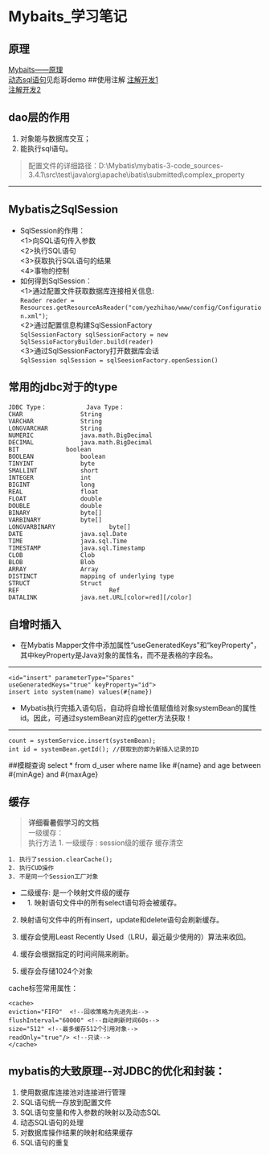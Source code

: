 # Mybaits_学习笔记
## 原理
[Mybaits——原理](http://www.iteye.com/blogs/subjects/mybatis_internals)<br>
[动态sql语句](http://www.jb51.net/article/71528.htm)见彪哥demo
##使用注解
[注解开发1](http://www.cnblogs.com/gossip/p/5198338.html)<br>
[注解开发2](http://blog.csdn.net/luanlouis/article/details/35780175#comments)

## dao层的作用
1. 对象能与数据库交互；
2. 能执行sql语句。


> 配置文件的详细路径：D:\Mybatis\mybatis-3-code_sources-3.4.1\src\test\java\org\apache\ibatis\submitted\complex_property
   
---------
## Mybatis之SqlSession
* SqlSession的作用：<br>
<1>向SQL语句传入参数<br>
<2>执行SQL语句<br>
<3>获取执行SQL语句的结果<br>
<4>事物的控制<br>
* 如何得到SqlSession：<br>
<1>通过配置文件获取数据库连接相关信息:<br>`Reader reader = Resources.getResourceAsReader("com/yezhihao/www/config/Configuration.xml")`;<br>
<2>通过配置信息构建SqlSessionFactory<br>
`SqlSessionFactory sqlSessionFactory = new SqlSessioFactoryBuilder.build(reader)`<br>
<3>通过SqlSessionFactory打开数据库会话<br>
`SqlSession sqlSession = sqlSeesionFactory.openSession()`<br>

## 常用的jdbc对于的type
	JDBC Type：           Java Type：  
	CHAR                String  
	VARCHAR             String  
	LONGVARCHAR         String  
	NUMERIC             java.math.BigDecimal  
	DECIMAL             java.math.BigDecimal  
	BIT             boolean  
	BOOLEAN             boolean  
	TINYINT             byte  
	SMALLINT            short  
	INTEGER             int  
	BIGINT              long  
	REAL                float  
	FLOAT               double  
	DOUBLE              double  
	BINARY              byte[]  
	VARBINARY           byte[]  
	LONGVARBINARY               byte[]  
	DATE                java.sql.Date  
	TIME                java.sql.Time  
	TIMESTAMP           java.sql.Timestamp  
	CLOB                Clob  
	BLOB                Blob  
	ARRAY               Array  
	DISTINCT            mapping of underlying type  
	STRUCT              Struct  
	REF                         Ref  
	DATALINK            java.net.URL[color=red][/color]

## 自增时插入
* 在Mybatis Mapper文件中添加属性“useGeneratedKeys”和“keyProperty”，其中keyProperty是Java对象的属性名，而不是表格的字段名。<br>

-------
   	<id="insert" parameterType="Spares"     
    useGeneratedKeys="true" keyProperty="id">    
    insert into system(name) values(#{name})   

* Mybatis执行完插入语句后，自动将自增长值赋值给对象systemBean的属性id。因此，可通过systemBean对应的getter方法获取！

----
	count = systemService.insert(systemBean);    
	int id = systemBean.getId(); //获取到的即为新插入记录的ID

##模糊查询
	select * from d_user where 
		<if test='name != "%null%"'>
			 name like #{name} and 
		</if>
		age between #{minAge} and #{maxAge}
## 缓存
>**详细看暑假学习的文档**<br>
一级缓存：<br>
执行方法 1. 一级缓存 : session级的缓存
> 缓存清空 <br>
 	

	1. 执行了session.clearCache();
 	2. 执行CUD操作
 	3. 不是同一个Session工厂对象
 * 二级缓存: 是一个映射文件级的缓存
 * 　1. 映射语句文件中的所有select语句将会被缓存。

2. 映射语句文件中的所有insert，update和delete语句会刷新缓存。

3. 缓存会使用Least Recently Used（LRU，最近最少使用的）算法来收回。

4. 缓存会根据指定的时间间隔来刷新。

5. 缓存会存储1024个对象

cache标签常用属性：

	<cache> 
	eviction="FIFO"  <!--回收策略为先进先出-->
	flushInterval="60000" <!--自动刷新时间60s-->
	size="512" <!--最多缓存512个引用对象-->
	readOnly="true"/> <!--只读-->
	</cache> 


## mybatis的大致原理--对JDBC的优化和封装：
1. 使用数据库连接池对连接进行管理
2. SQL语句统一存放到配置文件
3. SQL语句变量和传入参数的映射以及动态SQL
4. 动态SQL语句的处理
5. 对数据库操作结果的映射和结果缓存
6. SQL语句的重复
